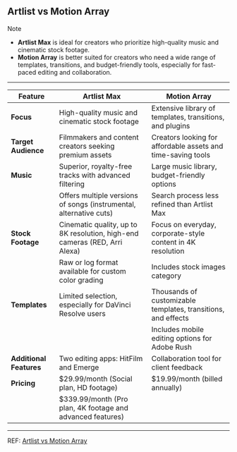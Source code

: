 
## Artlist vs Motion Array

> [!Note]
> -  **Artlist Max** is ideal for creators who prioritize high-quality music and cinematic stock footage.
> - **Motion Array** is better suited for creators who need a wide range of templates, transitions, and budget-friendly tools, especially for fast-paced editing and collaboration.

---

|**Feature**|**Artlist Max**|**Motion Array**|
|---|---|---|
|**Focus**|High-quality music and cinematic stock footage|Extensive library of templates, transitions, and plugins|
|**Target Audience**|Filmmakers and content creators seeking premium assets|Creators looking for affordable assets and time-saving tools|
|**Music**|Superior, royalty-free tracks with advanced filtering|Large music library, budget-friendly options|
||Offers multiple versions of songs (instrumental, alternative cuts)|Search process less refined than Artlist Max|
|**Stock Footage**|Cinematic quality, up to 8K resolution, high-end cameras (RED, Arri Alexa)|Focus on everyday, corporate-style content in 4K resolution|
||Raw or log format available for custom color grading|Includes stock images category|
|**Templates**|Limited selection, especially for DaVinci Resolve users|Thousands of customizable templates, transitions, and effects|
|||Includes mobile editing options for Adobe Rush|
|**Additional Features**|Two editing apps: HitFilm and Emerge|Collaboration tool for client feedback|
|**Pricing**|$29.99/month (Social plan, HD footage)|$19.99/month (billed annually)|
||$339.99/month (Pro plan, 4K footage and advanced features)||

---

REF: [Artlist vs Motion Array](https://www.youtube.com/watch?v=2o4m4XCuecE)